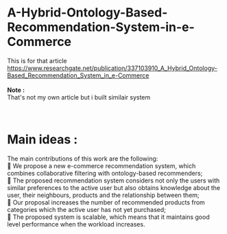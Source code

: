 # A-Hybrid-Ontology-Based-Recommendation-System-in-e-Commerce

This is for that article<br> https://www.researchgate.net/publication/337103910_A_Hybrid_Ontology-Based_Recommendation_System_in_e-Commerce <br><br>
<b>Note :</b><br>
That's not my own article but i built similair system <br><br><br>

# Main ideas :

The main contributions of this work are the following:<br>
 We propose a new e-commerce recommendation system, which combines collaborative filtering
with ontology-based recommenders;<br>
 The proposed recommendation system considers not only the users with similar preferences to
the active user but also obtains knowledge about the user, their neighbours, products and the
relationship between them;<br>
 Our proposal increases the number of recommended products from categories which the active
user has not yet purchased;<br>
 The proposed system is scalable, which means that it maintains good level performance when the
workload increases.<br>
